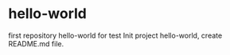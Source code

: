# hello-world
first repository hello-world for test
Init project hello-world, create README.md file.
